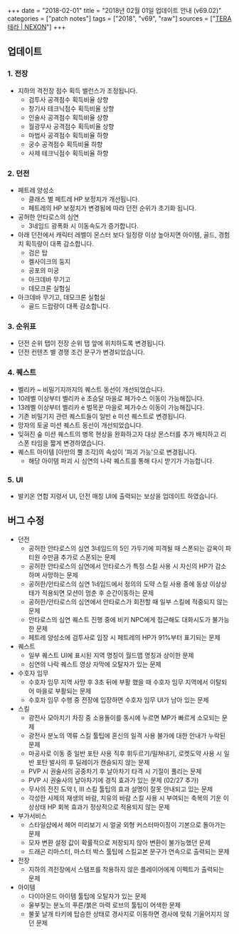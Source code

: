 +++
date = "2018-02-01"
title = "2018년 02월 01일 업데이트 안내 (v69.02)"
categories = ["patch notes"]
tags = ["2018", "v69", "raw"]
sources = ["[TERA 테라 | NEXON](http://tera.nexon.com/news/update/view.aspx?n4articlesn=318)"]
+++

## 업데이트

### **1.** 전장
- 지하의 격전장 점수 획득 밸런스가 조정됩니다.
  - 검투사 공격점수 획득비율 상향
  - 창기사 테크닉점수 획득비율 상향
  - 인술사 공격점수 획득비율 상향
  - 월광무사 공격점수 획득비율 상향
  - 마법사 공격점수 획득비율 하향
  - 궁수 공격점수 획득비율 하향
  - 사제 테크닉점수 획득비율 하향

### **2.** 던전
- 페트레 양성소
  - 클래스 별 페트레 HP 보정치가 개선됩니다.
  - 페트레의 HP 보정치가 변경됨에 따라 던전 순위가 초기화 됩니다.
- 공허한 안타로스의 심연
  - 3네임드 광폭화 시 이동속도가 증가합니다.
- 아래 던전에서 캐릭터 레벨이 몬스터 보다 일정량 이상 높아지면 아이템, 골드, 경험치 획득량이 대폭 감소합니다.
  - 검은 탑
  - 켈사이크의 둥지
  - 공포의 미궁
  - 아크데바 무기고
  - 데모크론 실험실
- 아크데바 무기고, 데모크론 실험실
  - 골드 드랍량이 대폭 감소합니다.

### 3. 순위표
- 던전 순위 탭이 전장 순위 탭 앞에 위치하도록 변경됩니다.
- 던전 컨텐츠 별 경쟁 조건 문구가 변경되었습니다.

### 4. 퀘스트
- 벨리카 ~ 비밀기지까지의 퀘스트 동선이 개선되었습니다.
- 10레벨 이상부터 벨리카 è 초승달 마을로 페가수스 이동이 가능해집니다.
- 13레벨 이상부터 벨리카 è 벌목꾼 마을로 페가수스 이동이 가능해집니다.
- 기존 비밀기지 관련 퀘스트들이 일반 è 미션 퀘스트로 변경됩니다.
- 망자의 토굴 미션 퀘스트 동선이 개선되었습니다.
- 잊혀진 숲 미션 퀘스트의 병목 현상을 완화하고자 대상 몬스터를 추가 배치하고 리스폰 타임을 짧게 변경하였습니다.
- 퀘스트 아이템 [아만의 뿔 조각]의 속성이 '파괴 가능'으로 변경됩니다.
  - 해당 아이템 파괴 시 심연의 나락 퀘스트를 통해 다시 받기가 가능합니다.

### **5.** UI
- 발키온 연합 지령서 UI, 던전 매칭 UI에 출력되는 보상을 업데이트 하였습니다.

## 버그 수정

- 던전
  - 공허한 안타로스의 심연 3네임드의 5인 가두기에 피격될 때 스폰되는 감옥이 파티원 수만큼 추가로 스폰되는 문제
  - 공허한 안타로스의 심연에서 안타로스가 특정 스킬 사용 시 자신의 HP가 감소하며 사망하는 문제
  - 공허한/안타로스의 심연 1네임드에서 정의의 도약 스킬 사용 중에 동상 이상상태가 적용되면 모션이 멈춘 후 순간이동하는 문제
  - 공허한/안타로스의 심연에서 안타로스가 회전할 때 일부 스킬에 적중되지 않는 문제
  - 안타로스의 심연 퀘스트 진행 중에 비키 NPC에게 접근해도 대화시도가 불가능한 문제
  - 페트레 양성소에 검투사로 입장 시 페트레의 HP가 91%부터 표기되는 문제
- 퀘스트
  - 일부 퀘스트 UI에 표시된 지역 명칭이 월드맵 명칭과 상이한 문제
  - 심연의 나락 퀘스트 영상 자막에 오탈자가 있는 문제
- 수호자 임무
  - 수호자 임무 지역 사망 후 3초 뒤에 부활 했을 때 수호자 임무 지역에서 이탈되어 마을로 부활되는 문제
  - 수호자 임무 수행 중 전장에 입장하면 수호자 임무 UI가 남아 있는 문제
- 스킬
  - 광전사 모아치기 차징 중 소용돌이를 동시에 누르면 MP가 빠르게 소모되는 문제
  - 광전사 분노의 역류 스킬 툴팁에 혼신의 일격 사용 불가에 대한 안내가 누락된 문제
  - 마공사로 이동 중 일반 포탄 사용 직후 휘두르기/밀쳐내기, 로켓도약 사용 시 일반 포탄 발사의 후 딜레이가 캔슬되지 않는 문제
  - PVP 시 권술사의 공중차기 후 날아차기 타격 시 기절이 풀리는 문제
  - PVP 시 권술사의 날아차기에 경직 효과가 있는 문제 (02/27 추가)
  - 무사의 전진 도약 I, III 스킬 툴팁의 효과 설명이 잘못 안내되고 있는 문제
  - 각성한 사제의 재생의 바람, 치유의 바람 스킬 사용 시 부여되는 축복의 기운 이상상태 HP 회복 효과가 정상적으로 적용되지 않는 문제
- 부가서비스
  - 스타일샵에서 헤어 미리보기 시 얼굴 외형 커스터마이징이 기본으로 돌아가는 문제
  - 모자 변환 설정 값이 확률적으로 저장되지 않아 변환이 불가능했던 문제
  - 드래곤 리마스터, 마스터 박스 툴팁에 스킬교본 문구가 연속으로 출력되는 문제
- 전장
  - 지하의 격전장에서 스탬프를 착용하지 않은 플레이어에게 이펙트가 출력되는 문제
- 아이템
  - 다이아몬드 아이템 툴팁에 오탈자가 있는 문제
  - 울부짖는 분노의 푸른/붉은 마력 로브의 툴팁이 어색한 문제
  - 불꽃 날개 타키에 탑승한 상태로 경사지로 이동하면 경사에 맞춰 기울어지지 않던 문제
